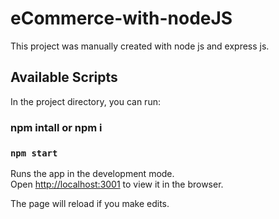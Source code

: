 # eCommerce-with-nodeJS

This project was manually created with node js and express js.

## Available Scripts

In the project directory, you can run:

### npm intall or npm i

### `npm start`

Runs the app in the development mode.<br />
Open [http://localhost:3001](http://localhost:3001) to view it in the browser.

The page will reload if you make edits.<br />
